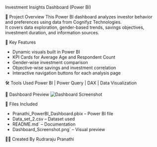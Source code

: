 Investment Insights Dashboard (Power BI)

🎯 Project Overview
This Power BI dashboard analyzes investor behavior and preferences using data from Cognifyz Technologies.  
It covers data exploration, gender-based trends, savings objectives, investment duration, and information sources.

🧩 Key Features
- Dynamic visuals built in Power BI
- KPI Cards for Average Age and Respondent Count
- Gender-wise investment comparison
- Objective-wise savings and investment correlation
- Interactive navigation buttons for each analysis page


🛠 Tools Used
Power BI | Power Query | DAX | Data Visualization

📸 Dashboard Preview
![Dashboard Screenshot](Dashboard_Screenshot.png)

📂 Files Included
- Pranathi_PowerBI_Dashboard.pbix – Power BI file  
- Data_set_2.csv – Dataset used  
- README.md` – Documentation  
- Dashboard_Screenshot.png` – Visual preview  

👩‍💻 Created By
Rudraraju Pranathi
  

